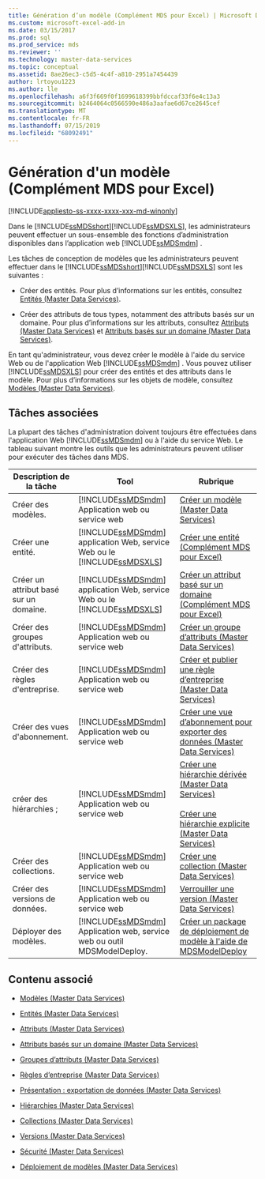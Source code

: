 ```yaml
---
title: Génération d’un modèle (Complément MDS pour Excel) | Microsoft Docs
ms.custom: microsoft-excel-add-in
ms.date: 03/15/2017
ms.prod: sql
ms.prod_service: mds
ms.reviewer: ''
ms.technology: master-data-services
ms.topic: conceptual
ms.assetid: 8ae26ec3-c5d5-4c4f-a810-2951a7454439
author: lrtoyou1223
ms.author: lle
ms.openlocfilehash: a6f3f669f0f1699618399bbfdccaf33f6e4c13a3
ms.sourcegitcommit: b2464064c0566590e486a3aafae6d67ce2645cef
ms.translationtype: MT
ms.contentlocale: fr-FR
ms.lasthandoff: 07/15/2019
ms.locfileid: "68092491"
---
```

# <a name="building-a-model-mds-add-in-for-excel"></a>Génération d'un modèle (Complément MDS pour Excel)

[!INCLUDE[appliesto-ss-xxxx-xxxx-xxx-md-winonly](../../includes/appliesto-ss-xxxx-xxxx-xxx-md-winonly.md)]

  Dans le [!INCLUDE[ssMDSshort](../../includes/ssmdsshort-md.md)][!INCLUDE[ssMDSXLS](../../includes/ssmdsxls-md.md)], les administrateurs peuvent effectuer un sous-ensemble des fonctions d’administration disponibles dans l’application web [!INCLUDE[ssMDSmdm](../../includes/ssmdsmdm-md.md)] .  
  
 Les tâches de conception de modèles que les administrateurs peuvent effectuer dans le [!INCLUDE[ssMDSshort](../../includes/ssmdsshort-md.md)][!INCLUDE[ssMDSXLS](../../includes/ssmdsxls-md.md)] sont les suivantes :  
  
-   Créer des entités. Pour plus d’informations sur les entités, consultez [Entités &#40;Master Data Services&#41;](../../master-data-services/entities-master-data-services.md).  
  
-   Créer des attributs de tous types, notamment des attributs basés sur un domaine. Pour plus d’informations sur les attributs, consultez [Attributs &#40;Master Data Services&#41;](../../master-data-services/attributes-master-data-services.md) et [Attributs basés sur un domaine &#40;Master Data Services&#41;](../../master-data-services/domain-based-attributes-master-data-services.md).  
  
 En tant qu'administrateur, vous devez créer le modèle à l'aide du service Web ou de l'application Web [!INCLUDE[ssMDSmdm](../../includes/ssmdsmdm-md.md)] . Vous pouvez utiliser [!INCLUDE[ssMDSXLS](../../includes/ssmdsxls-md.md)] pour créer des entités et des attributs dans le modèle. Pour plus d’informations sur les objets de modèle, consultez [Modèles &#40;Master Data Services&#41;](../../master-data-services/models-master-data-services.md).  
  
## <a name="related-tasks"></a>Tâches associées  
 La plupart des tâches d'administration doivent toujours être effectuées dans l'application Web [!INCLUDE[ssMDSmdm](../../includes/ssmdsmdm-md.md)] ou à l'aide du service Web. Le tableau suivant montre les outils que les administrateurs peuvent utiliser pour exécuter des tâches dans MDS.  
  
|Description de la tâche|Tool|Rubrique|  
|----------------------|----------|-----------|  
|Créer des modèles.|[!INCLUDE[ssMDSmdm](../../includes/ssmdsmdm-md.md)] Application web ou service web|[Créer un modèle &#40;Master Data Services&#41;](../../master-data-services/create-a-model-master-data-services.md)|  
|Créer une entité.|[!INCLUDE[ssMDSmdm](../../includes/ssmdsmdm-md.md)] application Web, service Web ou le [!INCLUDE[ssMDSXLS](../../includes/ssmdsxls-md.md)]|[Créer une entité &#40;Complément MDS pour Excel&#41;](../../master-data-services/microsoft-excel-add-in/create-an-entity-mds-add-in-for-excel.md)|  
|Créer un attribut basé sur un domaine.|[!INCLUDE[ssMDSmdm](../../includes/ssmdsmdm-md.md)] application Web, service Web ou le [!INCLUDE[ssMDSXLS](../../includes/ssmdsxls-md.md)]|[Créer un attribut basé sur un domaine &#40;Complément MDS pour Excel&#41;](../../master-data-services/microsoft-excel-add-in/create-a-domain-based-attribute-mds-add-in-for-excel.md)|  
|Créer des groupes d'attributs.|[!INCLUDE[ssMDSmdm](../../includes/ssmdsmdm-md.md)] Application web ou service web|[Créer un groupe d’attributs &#40;Master Data Services&#41;](../../master-data-services/create-an-attribute-group-master-data-services.md)|  
|Créer des règles d'entreprise.|[!INCLUDE[ssMDSmdm](../../includes/ssmdsmdm-md.md)] Application web ou service web|[Créer et publier une règle d’entreprise &#40;Master Data Services&#41;](../../master-data-services/create-and-publish-a-business-rule-master-data-services.md)|  
|Créer des vues d'abonnement.|[!INCLUDE[ssMDSmdm](../../includes/ssmdsmdm-md.md)] Application web ou service web|[Créer une vue d’abonnement pour exporter des données &#40;Master Data Services&#41;](../../master-data-services/create-a-subscription-view-to-export-data-master-data-services.md)|  
|créer des hiérarchies ;|[!INCLUDE[ssMDSmdm](../../includes/ssmdsmdm-md.md)] Application web ou service web|[Créer une hiérarchie dérivée &#40;Master Data Services&#41;](../../master-data-services/create-a-derived-hierarchy-master-data-services.md)<br /><br /> [Créer une hiérarchie explicite &#40;Master Data Services&#41;](../../master-data-services/create-an-explicit-hierarchy-master-data-services.md)|  
|Créer des collections.|[!INCLUDE[ssMDSmdm](../../includes/ssmdsmdm-md.md)] Application web ou service web|[Créer une collection &#40;Master Data Services&#41;](../../master-data-services/create-a-collection-master-data-services.md)|  
|Créer des versions de données.|[!INCLUDE[ssMDSmdm](../../includes/ssmdsmdm-md.md)] Application web ou service web|[Verrouiller une version &#40;Master Data Services&#41;](../../master-data-services/lock-a-version-master-data-services.md)|  
|Déployer des modèles.|[!INCLUDE[ssMDSmdm](../../includes/ssmdsmdm-md.md)] Application web, service web ou outil MDSModelDeploy.|[Créer un package de déploiement de modèle à l'aide de MDSModelDeploy](../../master-data-services/create-a-model-deployment-package-by-using-mdsmodeldeploy.md)|  
  
## <a name="related-content"></a>Contenu associé  
  
-   [Modèles &#40;Master Data Services&#41;](../../master-data-services/models-master-data-services.md)  
  
-   [Entités &#40;Master Data Services&#41;](../../master-data-services/entities-master-data-services.md)  
  
-   [Attributs &#40;Master Data Services&#41;](../../master-data-services/attributes-master-data-services.md)  
  
-   [Attributs basés sur un domaine &#40;Master Data Services&#41;](../../master-data-services/domain-based-attributes-master-data-services.md)  
  
-   [Groupes d’attributs &#40;Master Data Services&#41;](../../master-data-services/attribute-groups-master-data-services.md)  
  
-   [Règles d’entreprise &#40;Master Data Services&#41;](../../master-data-services/business-rules-master-data-services.md)  
  
-   [Présentation : exportation de données &#40;Master Data Services&#41;](../../master-data-services/overview-exporting-data-master-data-services.md)  
  
-   [Hiérarchies &#40;Master Data Services&#41;](../../master-data-services/hierarchies-master-data-services.md)  
  
-   [Collections &#40;Master Data Services&#41;](../../master-data-services/collections-master-data-services.md)  
  
-   [Versions &#40;Master Data Services&#41;](../../master-data-services/versions-master-data-services.md)  
  
-   [Sécurité &#40;Master Data Services&#41;](../../master-data-services/security-master-data-services.md)  
  
-   [Déploiement de modèles &#40;Master Data Services&#41;](../../master-data-services/deploying-models-master-data-services.md)  
  
  
